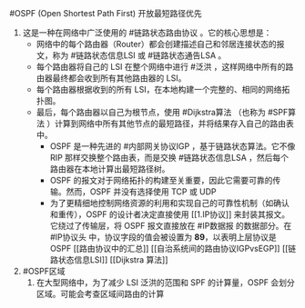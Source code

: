 #OSPF   (Open Shortest Path First)  开放最短路径优先
1. 这是一种在网络中广泛使用的 #链路状态路由协议 。它的核心思想是： 
    *   网络中的每个路由器（Router）都会创建描述自己和邻居连接状态的报文，称为 #链路状态信息LSI 或 #链路状态通告LSA 。
    *   每个路由器将自己的 LSI 在整个网络中进行 #泛洪 ，这样网络中所有的路由器最终都会收到所有其他路由器的 LSI。
    *   每个路由器根据收到的所有 LSI，在本地构建一个完整的、相同的网络拓扑图。
    *   最后，每个路由器以自己为根节点，使用 #Dijkstra算法   （也称为 #SPF算法 ）计算到网络中所有其他节点的最短路径，并将结果存入自己的路由表中。 
	    *  OSPF 是一种先进的 #内部网关协议IGP ，基于链路状态算法。它不像 RIP 那样交换整个路由表，而是交换 #链路状态信息LSA ，然后每个路由器在本地计算出最短路径树。
	    *   OSPF 的报文对于网络拓扑的构建至关重要，因此它需要可靠的传输。然而，OSPF 并没有选择使用 TCP 或 UDP
	    * 为了更精细地控制网络资源的利用和实现自己的可靠性机制（如确认和重传），OSPF 的设计者决定直接使用 [[1.IP协议]] 来封装其报文。它绕过了传输层，将 OSPF 报文直接放在 #IP数据报 的数据部分。在 #IP协议头 中，协议字段的值会被设置为 **89**，以表明上层协议是 OSPF 
[[路由协议中的汇总]]  [[自治系统间的路由协议IGPvsEGP]]     [[链路状态信息LSI]]  [[Dijkstra 算法]]
2. #OSPF区域 
	1. 在大型网络中，为了减少 LSI 泛洪的范围和 SPF 的计算量，OSPF 会划分区域。可能会考查区域间路由的计算

